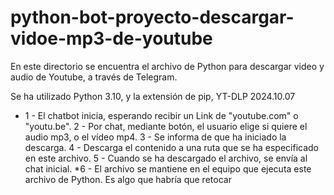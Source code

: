 # python-bot-proyecto-descargar-vidoe-mp3-de-youtube
En este directorio se encuentra el archivo de Python para descargar video y audio de Youtube, a través de Telegram.

Se ha utilizado Python 3.10, y la extensión de pip, YT-DLP 2024.10.07

* 	1 - El chatbot inicia, esperando recibir un Link de "youtube.com" o "youtu.be".
	2 - Por chat, mediante botón, el usuario elige si quiere el audio mp3, o el vídeo mp4.
	3 - Se informa de que ha iniciado la descarga.
	4 - Descarga el contenido a una ruta que se ha especificado en este archivo.
	5 - Cuando se ha descargado el archivo, se envía al chat inicial.
	*6 - El archivo se mantiene en el equipo que ejecuta este archivo de Python. Es algo que habría que retocar